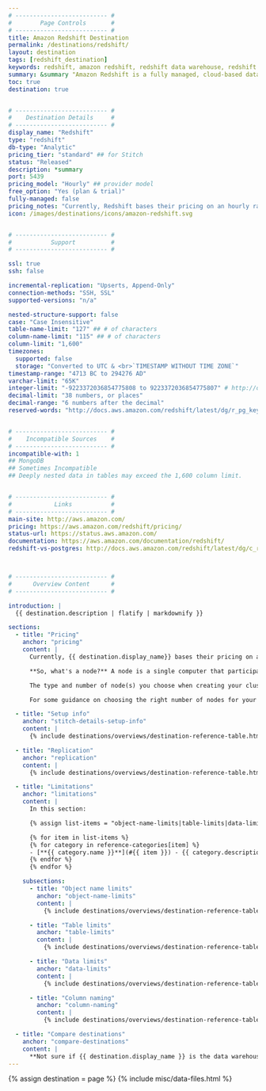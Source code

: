 ```yaml
---
# -------------------------- #
#        Page Controls       #
# -------------------------- #
title: Amazon Redshift Destination
permalink: /destinations/redshift/
layout: destination
tags: [redshift_destination]
keywords: redshift, amazon redshift, redshift data warehouse, redshift etl, etl to redshift
summary: &summary "Amazon Redshift is a fully managed, cloud-based data warehouse. As Redshift is built for online analytic processing and business intelligence applications, it excels at executing large-scale analytical queries. For this reason, it exhibits far better performance than traditional, row-based relational databases like MySQL and PostgreSQL."
toc: true
destination: true


# -------------------------- #
#    Destination Details     #
# -------------------------- #
display_name: "Redshift"
type: "redshift"
db-type: "Analytic"
pricing_tier: "standard" ## for Stitch
status: "Released"
description: *summary
port: 5439
pricing_model: "Hourly" ## provider model
free_option: "Yes (plan & trial)"
fully-managed: false
pricing_notes: "Currently, Redshift bases their pricing on an hourly rate that varies depending on the type and number of nodes in a cluster. The type and number of nodes you choose when creating a cluster is dependent on your needs and data set, but you can scale up or down over time should your requirements change. "
icon: /images/destinations/icons/amazon-redshift.svg


# -------------------------- #
#           Support          #
# -------------------------- #

ssl: true
ssh: false

incremental-replication: "Upserts, Append-Only"
connection-methods: "SSH, SSL"
supported-versions: "n/a"

nested-structure-support: false
case: "Case Insensitive"
table-name-limit: "127" ## # of characters
column-name-limit: "115" ## # of characters
column-limit: "1,600"
timezones:
  supported: false
  storage: "Converted to UTC & <br>`TIMESTAMP WITHOUT TIME ZONE`"
timestamp-range: "4713 BC to 294276 AD"
varchar-limit: "65K"
integer-limit: "-9223372036854775808 to 9223372036854775807" # http://docs.aws.amazon.com/redshift/latest/dg/r_Numeric_types201.html#r_Numeric_types201-integer-types
decimal-limit: "38 numbers, or places"
decimal-range: "6 numbers after the decimal"
reserved-words: "http://docs.aws.amazon.com/redshift/latest/dg/r_pg_keywords.html"


# -------------------------- #
#    Incompatible Sources    #
# -------------------------- #
incompatible-with: 1
## MongoDB
## Sometimes Incompatible
## Deeply nested data in tables may exceed the 1,600 column limit.


# -------------------------- #
#            Links           #
# -------------------------- #
main-site: http://aws.amazon.com/
pricing: https://aws.amazon.com/redshift/pricing/
status-url: https://status.aws.amazon.com/
documentation: https://aws.amazon.com/documentation/redshift/
redshift-vs-postgres: http://docs.aws.amazon.com/redshift/latest/dg/c_redshift-and-postgres-sql.html



# -------------------------- #
#      Overview Content      #
# -------------------------- #

introduction: |
  {{ destination.description | flatify | markdownify }}

sections:
  - title: "Pricing"
    anchor: "pricing"
    content: |
      Currently, {{ destination.display_name}} bases their pricing on an hourly rate that varies depending on the type and number of nodes in a cluster. Check out their [Pricing page](https://aws.amazon.com/redshift/pricing/) for an in-depth look at their current plan offerings.

      **So, what's a node?** A node is a single computer that participates in a cluster. Your Redshift cluster can have one to many nodes; the more nodes, the more data it can store and the faster it can process queries. Amazon currently offers four different types of nodes, each of which has its own CPU, RAM, storage capacity, and storage drive type.

      The type and number of node(s) you choose when creating your cluster is dependent on your needs and dataset. **We do, however, recommend you set up a multi-node configuration to provide data redundancy.** 

      For some guidance on choosing the right number of nodes for your cluster, check out Amazon's [Determining the Number of Nodes guide](http://docs.aws.amazon.com/redshift/latest/mgmt/working-with-clusters.html#how-many-nodes).

  - title: "Setup info"
    anchor: "stitch-details-setup-info"
    content: |
      {% include destinations/overviews/destination-reference-table.html list="stitch-details" %}

  - title: "Replication"
    anchor: "replication"
    content: |
      {% include destinations/overviews/destination-reference-table.html list="replication" %}

  - title: "Limitations"
    anchor: "limitations"
    content: |
      In this section:

      {% assign list-items = "object-name-limits|table-limits|data-limits|column-naming" | split: "|" %}

      {% for item in list-items %}
      {% for category in reference-categories[item] %}
      - [**{{ category.name }}**](#{{ item }}) - {{ category.description | flatify }}
      {% endfor %}
      {% endfor %}

    subsections:
      - title: "Object name limits"
        anchor: "object-name-limits"
        content: |
          {% include destinations/overviews/destination-reference-table.html list="object-name-limits" %}

      - title: "Table limits"
        anchor: "table-limits"
        content: |
          {% include destinations/overviews/destination-reference-table.html list="table-limits" %}

      - title: "Data limits"
        anchor: "data-limits"
        content: |
          {% include destinations/overviews/destination-reference-table.html list="data-limits" %}

      - title: "Column naming"
        anchor: "column-naming"
        content: |
          {% include destinations/overviews/destination-reference-table.html list="column-naming" %}

  - title: "Compare destinations"
    anchor: "compare-destinations"
    content: |
      **Not sure if {{ destination.display_name }} is the data warehouse for you?** Check out the [Choosing a Stitch Destination]({{ link.destinations.overviews.choose-destination | prepend: site.baseurl }}) guide to compare each of Stitch's destination offerings.
---
```

{% assign destination = page %}
{% include misc/data-files.html %}
